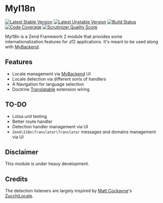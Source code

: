 MyI18n
===
[![Latest Stable Version](https://poser.pugx.org/stefanotorresi/my-i18n/v/stable.png)](https://packagist.org/packages/stefanotorresi/my-i18n)
[![Latest Unstable Version](https://poser.pugx.org/stefanotorresi/my-i18n/v/unstable.png)](https://packagist.org/packages/stefanotorresi/my-i18n)
[![Build Status](https://travis-ci.org/stefanotorresi/MyI18n.png?branch=master)](https://travis-ci.org/stefanotorresi/MyI18n)
[![Code Coverage](https://scrutinizer-ci.com/g/stefanotorresi/MyI18n/badges/coverage.png?s=48215f77594611dcb53ff4d59b4cba13b989dac4)](https://scrutinizer-ci.com/g/stefanotorresi/MyI18n/)
[![Scrutinizer Quality Score](https://scrutinizer-ci.com/g/stefanotorresi/MyI18n/badges/quality-score.png?s=cd9b225a535e126fc40f6326eee08df85efef536)](https://scrutinizer-ci.com/g/stefanotorresi/MyI18n/)


MyI18n is a Zend Framework 2 module that provides some internationalization features for zf2 applications.
It's meant to be used along with [MyBackend](https://github.com/stefanotorresi/MyBackend).

Features
---

- Locale management via [MyBackend](https://github.com/stefanotorresi/MyBackend) UI
- Locale detection via different sorts of handlers
- A Navigation for language selection
- Doctrine [Translatable](https://github.com/l3pp4rd/DoctrineExtensions/blob/master/doc/translatable.md) extension wiring

TO-DO
---

- Lotsa unit testing
- Better route handler
- Detection handler management via UI
- `Zend\I18n\Translator\Translator` messages and domains management via UI

Disclaimer
---

This module is under heavy development.

Credits
---

The detection listeners are largely inspired by [Matt Cockayne](https://github.com/zucchi)'s [ZucchiLocale](https://github.com/zucchi/ZucchiLocale).
